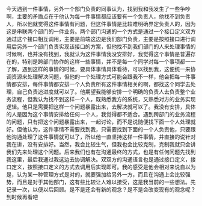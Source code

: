 今天遇到一件事情，另外一个部门负责的同事认为，找到我和我发生了一些争吵啊，主要的矛盾点在于他认为每一件事情都应该要有一个负责人，他找不到负责人，所以他就觉得这件事情有问题，但这件事情是比较难明确界定负责人的，因为这是串联两个部门的一件业务。两个部门沟通的一个方式是通过一个接口定义双方通过这个接口相互调用，主要是前端这边是我们部门负责，主要是按照接口进行调用后另外一个部门负责实现该接口的方案，但他找不到我们部门的人来处理事情的时候啊，也并没有找到，我就认为这件事情我没安排好，我觉得这个事情是普遍存在的，特别是跨部门协作的这样一些事情，并不是每一个同学对每一个事项都一一了解，遇到这样的事情的时候，要具体事情具体看待，可以找到我，这便统一来协调资源来处理解决问题，但他的一个处理方式可能会跟我不一样，他会把每一件事情都安排，每件事情都安排一个人负责所有这件事情相关的啊，都找这个同学去处理，自己负责追进度就可以了。他期望我能够安排一个明确的负责人去负责整个业务流程，但我认为找不到这样一个人，既熟悉我方的系统，又熟悉对方的业务实现逻辑。他只是需要把这样一个问题暴露出来，去解决就可以了。我没有安排，具体的人是因为这个事情安排给任何一个人，我觉得都不适合。遇到跨部门的业务流程的问题，只有把这个问题暴露出来，一起讨论，而不是说随便找下面一个人处理就好。但他认为，这件事情不需要找到我，只需要找到下面的一个人负责他，只要跟他沟通处理了这件事情就可以了，所以他一直坚持这样一件事情，并直接的说针对我在讲，没有安排好。当然，我会比较生气，但我也会比较克制，克制我就只会讲我们先来处理这个问题。后来我们也有在沟通最终的方式，也是有任何问题先找到我这里，最后我通过我这边去协调解决。双双方的沟通语言也是通过接口定义，接口定义，按照接口定义的方式去调用后实现即可。我的感受是他会相对来说自以为是，认为某一种管理方式是对的，就要强加给另外一方，而且在沟通上会比较强势，而且是对于其他部门，这有些比较让人难以接受，这是我当前的一些想法。先记录一次，以便以后回顾。是不是还会有新的观念？是不是会改变现有的观念呢？到时候再看吧